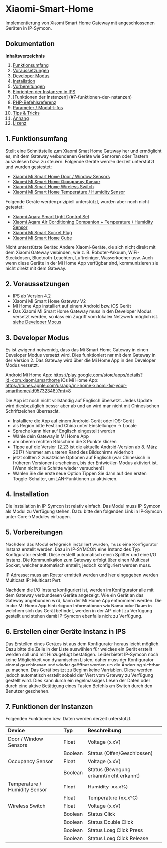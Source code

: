 
# Xiaomi-Smart-Home

Implementierung von Xiaomi Smart Home Gateway mit angeschlossenen Geräten in IP-Symcon.

## Dokumentation

**Inhaltsverzeichnis**

1. [Funktionsumfang](#1-funktionsumfang) 
2. [Voraussetzungen](#2-voraussetzungen)
3. [Developer Modus](#3-developer-modus)
4. [Installation](#4-installation)
5. [Vorbereitungen](#5-vorbereitungen)
6. [Einrichten der Instanzen in IPS](#6-einrichten-der--instanzen-in-ips)
7. [Funktionen der Instanzen] (#7-funktionen-der-instanzen)
8. [PHP-Befehlsreferenz](#8-php-befehlsreferenz) 
9. [Parameter / Modul-Infos](#8-parameter--modul-infos) 
10. [Tips & Tricks](#10-tips--tricks) 
11. [Anhang](#11-anhang)
12. [Lizenz](#12-lizenz)

## 1. Funktionsumfang

Stellt eine Schnittstelle zum Xiaomi Smat Home Gateway her und ermöglicht es, mit dem Gateway verbundenen Geräte wie Sensoren oder Tastern auszulesen bzw. zu steuern.
Folgende Geräte werden derzeit unterstützt und wurden gestestet:
  - [Xiaomi Mi Smart Home Door / Window Sensors](https://xiaomi-mi.com/mi-smart-home/xiaomi-mi-door-window-sensors/)
  - [Xiaomi Mi Smart Home Occupancy Sensor](https://xiaomi-mi.com/sockets-and-sensors/xiaomi-mi-occupancy-sensor/)
  - [Xiaomi Mi Smart Home Wireless Switch](https://xiaomi-mi.com/sockets-and-sensors/xiaomi-mi-wireless-switch/)
  - [Xiaomi Mi Smart Home Temperature / Humidity Sensor](https://xiaomi-mi.com/sockets-and-sensors/xiaomi-mi-temperature-humidity-sensor/)

Folgende Geräte werden prizipiell unterstützt, wurden aber noch nicht getestet:
  - [Xiaomi Aqara Smart Light Control Set](https://xiaomi-mi.com/sockets-and-sensors/xiaomi-aqara-smart-light-control-set/)
  - [Xiaomi Aqara Air Conditioning Companion + Temperature / Humidity Sensor](https://xiaomi-mi.com/sockets-and-sensors/xiaomi-aqara-air-conditioning-companion-temperature-humidity-sensor/)
  - [Xiaomi Mi Smart Socket Plug](https://xiaomi-mi.com/sockets-and-sensors/xiaomi-mi-smart-socket-plug/)
  - [Xiaomi Mi Smart Home Cube](https://xiaomi-mi.com/sockets-and-sensors/xiaomi-mi-smart-home-cube-white/)

Nicht unterstützte Geräte:
Andere Xiaomi-Geräte, die sich nicht direkt mit dem Xiaomi Gateway verbinden, wie z. B. Roboter-Vakuum, WiFi-Steckdosen, Bluetooth-Leuchten, Luftreiniger, Wasserkocher usw. 
Auch wenn diese Geräte in der Mi Home App verfügbar sind, kommunizieren sie nicht direkt mit dem Gateway.

## 2. Voraussetzungen

 - IPS ab Version 4.2
 - Xiaomi Mi Smart Home Gateway V2
 - Mi Home App installiert auf einem Android bzw. iOS Gerät 
 - Das Xiaomi Mi Smart Home Gateway muss in den Developer Modus versetzt werden, so dass ein Zugriff vom lokalen Netzwerk möglich ist. [siehe Developer Modus]((#3-developer-modus))
   
## 3. Developer Modus

Es ist zwigend notwenidg, dass das Mi Smart Home Gateway in einen Developer Modus versetzt wird. Dies funktioniert nur mit dem Gateway in der Version 2.
Das Gateway wird über die Mi Home App in den Developer Modus versetzt.

Android Mi Home App: https://play.google.com/store/apps/details?id=com.xiaomi.smarthome
iOs Mi Home App: https://itunes.apple.com/us/app/mi-home-xiaomi-for-your-smarthome/id957323480?mt=8   

Die App ist noch nicht vollständig auf Englisch übersetzt. Jedes Update wird diesbezüglich besser aber ab und an wird man nicht mit Chinesischen Schriftzeichen überrascht.

  - Installiere die App auf einem Android-Gerät oder iOS-Gerät 
  - als Region bitte Festland China unter Einstellungen -> Locale
  - Sprache kann hier auf Englisch eingestellt werden
  - Wähle dein Gateway in Mi Home App 
  - am oberen rechten Bildschirm die 3 Punkte klicken 
  - Tippe auf die Version (2.23 ist die aktuelle Android-Version ab 8. März 2017) Nummer am unteren Rand des Bildschirms widerholt 
  - jetzt sollten 2 zusätzliche Optionen auf Englisch (war Chinesisch in früheren Versionen) erscheinen, bis der Entwickler-Modus aktiviert ist. [Wenn nicht alle Schritte wieder versuchen!] 
  - Wählen Sie die erste neue Option Tippen Sie dann auf den ersten Toggle-Schalter, um LAN-Funktionen zu aktivieren.  

## 4. Installation

Die Installation in IP-Symcon ist relativ einfach. Das Modul muss IP-Symcon als Modul zu Verfügung stehen.
Dazu bitte den folgenden Link in IP-Symcon unter Core->Modules eintragen.

## 5. Vorbereitungen

Nachdem das Modul erfolgreich installiert wurden, muss eine Konfigurator Instanz erstellt werden.
Dazu in IP-SYMCON eine Instanz des Typ Konfigurator erstellt. 
Diese erstellt automatisch einen Splitter und eine I/O Instanz.
Die Kommunikation zum Gateway erfolgt über einen Multicast Socket, welcher automatisch erstellt, jedoch konfiguriert werden muss.

IP Adresse: muss am Router ermittelt werden und hier eingegeben werden
Multicast IP: 
Multicast Port:

Nachdem die I/O Instanz konfiguriert ist, werden im Konfigurator alle mit dem Gateway verbundenen Geräte angezeigt. 
Wie ein Gerät an das Gateway angebunden wird, kann der Mi Home App entnommen werden.
Die in der Mi Home App hinterlegten Informationen wie Name oder Raum in welchem sich das Gerät befindet, werden in der API nicht zu Verfügung gestellt und stehen damit IP-Symcon ebenfalls nicht zu Verfügung. 

## 6. Erstellen einer Geräte Instanz in IPS

Das Erstellen eines Gerätes ist aus dem Konfigurator heraus leicht möglich. 
Dazu bitte die Zeile in der Liste auswählen für welches ein Gerät erstellt werden soll und mit Hinzugefügt bestätigen.
Leider bietet IP-Symcon noch keine Möglichkeit von dynamischen Listen, daher muss der Konfigurator einmal geschlossen und wieder geöffnet werden um die Änderung sichtbar zu machen. 
Das Gerät besitzt zu Beginn keine Varriablen. Diese werden jedoch automatisch erstellt sobald der Wert vom Gateway zu Verfügung gestellt wird. Dies kann durch ein regelmässiges Lesen der Daten oder durch eine aktive Betätigung eines Tasten Befehls am Switch durch den Benutzer geschehen.

## 7. Funktionen der Instanzen

Folgenden Funktionen bzw. Daten werden derzeit unterstützt.

| Device                        | Typ       | Beschreibung                            |
|:------------------------------|:----------|:----------------------------------------|
| Door / Window Sensors         | Float     | Voltage (x.xV)                          |
|                               | Boolean   | Status (Offen/Geschlossen)              |
| Occupancy Sensor              | Float     | Voltage (x.xV)                          |
|                               | Boolean   | Status (Bewegung erkannt/nicht erkannt) |
| Temperature / Humidity Sensor | Float     | Humidity (xx.x%)                        |
|                               | Float     | Temperature (xx.x°C)                    |
| Wireless Switch               | Float     | Voltage (x.xV)                          |
|                               | Boolean   | Status Click                            | 
|                               | Boolean   | Status Double Click                     | 
|                               | Boolean   | Status Long Click Press                 |
|                               | Boolean   | Status Long Click Release               |    

